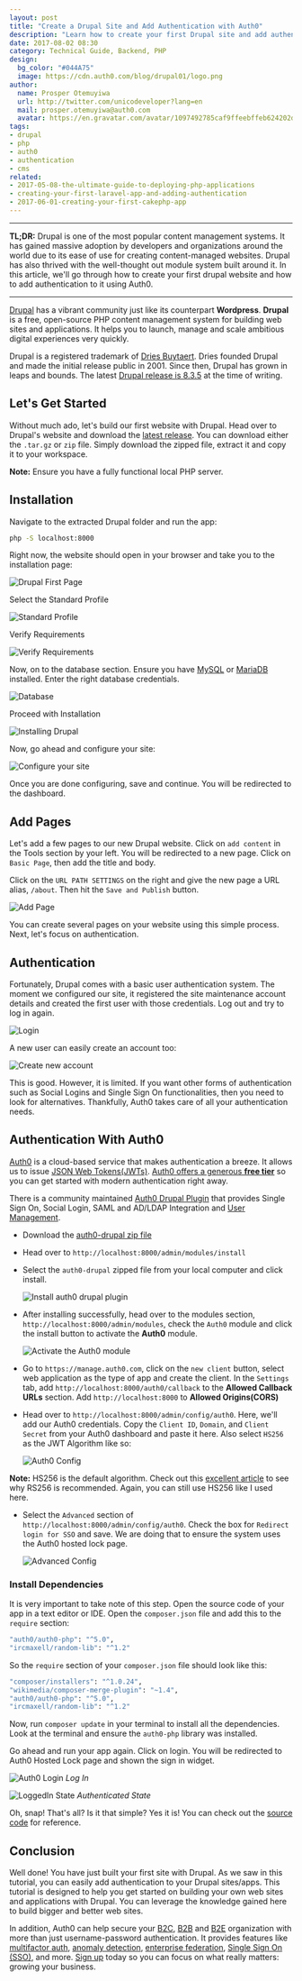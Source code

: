 ```yaml
---
layout: post
title: "Create a Drupal Site and Add Authentication with Auth0"
description: "Learn how to create your first Drupal site and add authentication to it with Auth0."
date: 2017-08-02 08:30
category: Technical Guide, Backend, PHP
design:
  bg_color: "#044A75"
  image: https://cdn.auth0.com/blog/drupal01/logo.png
author:
  name: Prosper Otemuyiwa
  url: http://twitter.com/unicodeveloper?lang=en
  mail: prosper.otemuyiwa@auth0.com
  avatar: https://en.gravatar.com/avatar/1097492785caf9ffeebffeb624202d8f?s=200
tags:
- drupal
- php
- auth0
- authentication
- cms
related:
- 2017-05-08-the-ultimate-guide-to-deploying-php-applications
- creating-your-first-laravel-app-and-adding-authentication
- 2017-06-01-creating-your-first-cakephp-app
---
```


---

**TL;DR:** Drupal is one of the most popular content management systems. It has gained massive adoption by developers and organizations around the world due to its ease of use for creating content-managed websites. Drupal has also thrived with the well-thought out module system built around it. In this article, we'll go through how to create your first drupal website and how to add authentication to it using Auth0.

---

[Drupal](https://www.drupal.org) has a vibrant community just like its counterpart **Wordpress**. **Drupal** is a free, open-source PHP content management system for building web sites and applications. It helps you to launch, manage and scale ambitious digital experiences very quickly.

Drupal is a registered trademark of [Dries Buytaert](http://buytaert.net). Dries founded Drupal and made the initial release public in 2001. Since then, Drupal has grown in leaps and bounds. The latest [Drupal release is 8.3.5](https://www.drupal.org/project/drupal/releases/8.3.5) at the time of writing.

## Let's Get Started

Without much ado, let's build our first website with Drupal. Head over to Drupal's website and download the [latest release](https://www.drupal.org/project/drupal/releases/8.3.5). You can download either the `.tar.gz` or `zip` file. Simply download the zipped file, extract it and copy it to your workspace.

**Note:** Ensure you have a fully functional local PHP server.

## Installation

Navigate to the extracted Drupal folder and run the app:

```bash
php -S localhost:8000
```

Right now, the website should open in your browser and take you to the installation page:

![Drupal First Page](https://cdn.auth0.com/blog/drupal/installation.png)

Select the Standard Profile

![Standard Profile](https://cdn.auth0.com/blog/drupal/standard.png)

Verify Requirements

![Verify Requirements](https://cdn.auth0.com/blog/drupal/requirements.png)

Now, on to the database section. Ensure you have [MySQL](https://www.mysql.com/) or [MariaDB](https://mariadb.org) installed. Enter the right database credentials.

![Database](https://cdn.auth0.com/blog/drupal/database.png)

Proceed with Installation

![Installing Drupal](https://cdn.auth0.com/blog/drupal/installation.png)

Now, go ahead and configure your site:

![Configure your site](https://cdn.auth0.com/blog/drupal/configuration.png)

Once you are done configuring, save and continue. You will be redirected to the dashboard.

## Add Pages

Let's add a few pages to our new Drupal website. Click on `add content` in the Tools section by your left. You will be redirected to a new page. Click on `Basic Page`, then add the title and body.

Click on the `URL PATH SETTINGS` on the right and give the new page a URL alias, `/about`. Then hit the `Save and Publish` button.

![Add Page](https://cdn.auth0.com/blog/drupal/addpage.png)

You can create several pages on your website using this simple process. Next, let's focus on authentication.

## Authentication

Fortunately, Drupal comes with a basic user authentication system. The moment we configured our site, it registered the site maintenance account details and created the first user with those credentials. Log out and try to log in again.

![Login](https://cdn.auth0.com/blog/drupal/defaultLogin.png)

A new user can easily create an account too:

![Create new account](https://cdn.auth0.com/blog/drupal/create_new_account.png)

This is good. However, it is limited. If you want other forms of authentication such as Social Logins and Single Sign On functionalities, then you need to look for alternatives. Thankfully, Auth0 takes care of all your authentication needs.

## Authentication With Auth0

[Auth0](https://auth0.com) is a cloud-based service that makes authentication a breeze. It allows us to issue [JSON Web Tokens(JWTs)](https://jwt.io). [Auth0 offers a generous **free tier**](https://auth0.com/pricing) so you can get started with modern authentication right away.

There is a community maintained [Auth0 Drupal Plugin](https://github.com/auth0/auth0-drupal) that provides Single Sign On, Social Login, SAML and AD/LDAP Integration and [User Management](https://auth0.com/user-management).

* Download the [auth0-drupal zip file](https://github.com/auth0/auth0-drupal/archive/master.zip)
* Head over to `http://localhost:8000/admin/modules/install`
* Select the `auth0-drupal` zipped file from your local computer and click install.

    ![Install auth0 drupal plugin](https://cdn.auth0.com/blog/drupal/install_drupal_plugin.png)

* After installing successfully, head over to the modules section, `http://localhost:8000/admin/modules`, check the `Auth0` module and click the install button to activate the **Auth0** module.

    ![Activate the Auth0 module](https://cdn.auth0.com/blog/drupal/activatemodule.png)

* Go to `https://manage.auth0.com`, click on the `new client` button, select web application as the type of app and create the client. In the `Settings` tab, add `http://localhost:8000/auth0/callback` to the **Allowed Callback URLs** section. Add `http://localhost:8000` to **Allowed Origins(CORS)**

* Head over to `http://localhost:8000/admin/config/auth0`. Here, we'll add our Auth0 credentials. Copy the `Client ID`, `Domain`, and `Client Secret` from your Auth0 dashboard and paste it here. Also select `HS256` as the JWT Algorithm like so:

    ![Auth0 Config](https://cdn.auth0.com/blog/drupal/auth0config.png)

**Note:** HS256 is the default algorithm. Check out this [excellent article](https://auth0.com/blog/navigating-rs256-and-jwks/) to see why RS256 is recommended. Again, you can still use HS256 like I used here.

* Select the `Advanced` section of `http://localhost:8000/admin/config/auth0`. Check the box for `Redirect login for SSO` and save. We are doing that to ensure the system uses the Auth0 hosted lock page.

    ![Advanced Config](https://cdn.auth0.com/blog/drupal/advancedconfig.png)


### Install Dependencies

It is very important to take note of this step. Open the source code of your app in a text editor or IDE. Open the `composer.json` file and add this to the `require` section:

```bash
"auth0/auth0-php": "^5.0",
"ircmaxell/random-lib": "^1.2"
````

So the `require` section of your `composer.json` file should look like this:

```bash
"composer/installers": "^1.0.24",
"wikimedia/composer-merge-plugin": "~1.4",
"auth0/auth0-php": "^5.0",
"ircmaxell/random-lib": "^1.2"
```

Now, run `composer update` in your terminal to install all the dependencies. Look at the terminal and ensure the `auth0-php` library was installed.

Go ahead and run your app again. Click on login. You will be redirected to Auth0 Hosted Lock page and shown the sign in widget.

![Auth0 Login](https://cdn.auth0.com/blog/drupal/auth0login.png)
_Log In_


![LoggedIn State](https://cdn.auth0.com/blog/drupal/loggedinstate.png)
_Authenticated State_

Oh, snap! That's all? Is it that simple? Yes it is! You can check out the [source code](https://github.com/auth0-blog/drupal-auth0-app) for reference.

## Conclusion

Well done! You have just built your first site with Drupal. As we saw in this tutorial, you can easily add authentication to your Drupal sites/apps. This tutorial is designed to help you get started on building your own web sites and applications with Drupal. You can leverage the knowledge gained here to build bigger and better web sites.

In addition, Auth0 can help secure your [B2C](https://auth0.com/b2c-customer-identity-management), [B2B](https://auth0.com/b2b-enterprise-identity-management) and [B2E](https://auth0.com/b2e-identity-management-for-employees) organization with more than just username-password authentication. It provides features like [multifactor auth](https://auth0.com/multifactor-authentication), [anomaly detection](https://auth0.com/docs/anomaly-detection), [enterprise federation](https://auth0.com/docs/identityproviders), [Single Sign On (SSO)](https://auth0.com/docs/sso), and more. <a href="https://auth0.com/signup" data-amp-replace="CLIENT_ID" data-amp-addparams="anonId=CLIENT_ID(cid-scope-cookie-fallback-name)">Sign up</a> today so you can focus on what really matters: growing your business.
